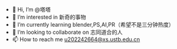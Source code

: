 - 👋 Hi, I’m @塔塔
- 👀 I’m interested in 新奇的事物
- 🌱 I’m currently learning blender,PS,AI,PR（希望不是三分钟热度）
- 💞️ I’m looking to collaborate on 志同道合的人
- 📫 How to reach me u202242664@xs.ustb.edu.cn

<!---
TATALZY0510/TATALZY0510 is a ✨ special ✨ repository because its `README.md` (this file) appears on your GitHub profile.
You can click the Preview link to take a look at your changes.
--->
